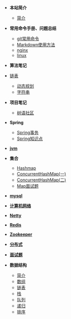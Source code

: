 + **本站简介**

  * [简介](README.md)
+ **常用命令手册、问题总结**
  * [git常用命令](handbook/git.md)
  * [Markdown使用方法](handbook/Markdown.md )
  * [nginx](handbook/nginx.md )
  * [linux](handbook/linux.md )
+ **算法笔记**
+ [链表](algorithm/链表算法题)
  + [动态规划](algorithm/动态规划.md)
  + [字符串](algorithm/字符串.md)
+ **项目笔记**
  + [树语社区](project/community.md)
+ **Spring**
  + [Spring事务](spring/spring.md)
  + [Spring知识点](spring/Spring面试题)


+ **[jvm](jvm/JVM.md)**
+ **集合**

  + [Hashmap](Collection/HashMap源码解读)
  + [ConcurrentHashMap(一)](Collection/ConcurrentHashMap源码分析(二))
  + [ConcurrentHashMap(二)](Collection/ConcurrentHashMap源码分析(二))
  + [Map面试题](Collection/Map面试题)

* **[mysql](mysql/Mysql.md)**

* **[计算机网络](net/net)**
* **[Netty](Netty/netty.md)**
* **[Redis](Redis/Redis.md)**
* **[Zookeeper](Zookeeper/Zookeeper.md)**
* **[分布式](分布式知识点/分布式面试题)**
* **[面试题](questions/常见面试题.md)**

* **数据结构**
  * [简介](DataStructure/README.md)
  * [数组](DataStructure/数组.md)
  * [链表](DataStructure/链表.md)
  * [栈](DataStructure/栈.md)
  * [队列](DataStructure/队列.md)
  * [递归](DataStructure/递归.md)
  * [排序](DataStructure/排序.md)

